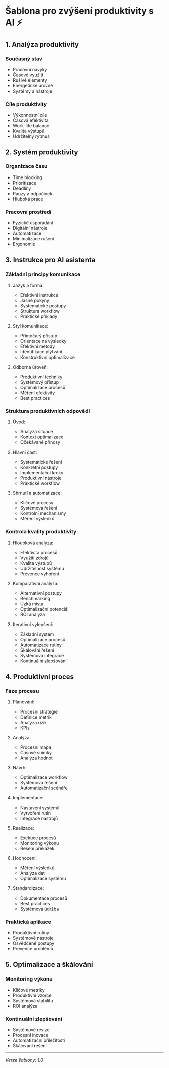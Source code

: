 # Šablona pro zvýšení produktivity s AI ⚡

## 1. Analýza produktivity

### Současný stav
- Pracovní návyky
- Časové využití
- Rušivé elementy
- Energetické úrovně
- Systémy a nástroje

### Cíle produktivity
- Výkonnostní cíle
- Časová efektivita
- Work-life balance
- Kvalita výstupů
- Udržitelný rytmus

## 2. Systém produktivity

### Organizace času
- Time blocking
- Prioritizace
- Deadliny
- Pauzy a odpočinek
- Hluboká práce

### Pracovní prostředí
- Fyzické uspořádání
- Digitální nástroje
- Automatizace
- Minimalizace rušení
- Ergonomie

## 3. Instrukce pro AI asistenta

### Základní principy komunikace
1. Jazyk a forma:
   - Efektivní instrukce
   - Jasné pokyny
   - Systematické postupy
   - Struktura workflow
   - Praktické příklady

2. Styl komunikace:
   - Přímočarý přístup
   - Orientace na výsledky
   - Efektivní metody
   - Identifikace plýtvání
   - Konstruktivní optimalizace

3. Odborná úroveň:
   - Produktivní techniky
   - Systémový přístup
   - Optimalizace procesů
   - Měření efektivity
   - Best practices

### Struktura produktivních odpovědí
1. Úvod:
   - Analýza situace
   - Kontext optimalizace
   - Očekávané přínosy

2. Hlavní část:
   - Systematické řešení
   - Konkrétní postupy
   - Implementační kroky
   - Produktivní nástroje
   - Praktické workflow

3. Shrnutí a automatizace:
   - Klíčové procesy
   - Systémová řešení
   - Kontrolní mechanismy
   - Měření výsledků

### Kontrola kvality produktivity
1. Hloubková analýza:
   - Efektivita procesů
   - Využití zdrojů
   - Kvalita výstupů
   - Udržitelnost systému
   - Prevence vyhoření

2. Komparativní analýza:
   - Alternativní postupy
   - Benchmarking
   - Úzká místa
   - Optimalizační potenciál
   - ROI analýza

3. Iterativní vylepšení:
   - Základní systém
   - Optimalizace procesů
   - Automatizace rutiny
   - Škálování řešení
   - Systémová integrace
   - Kontinuální zlepšování

## 4. Produktivní proces

### Fáze procesu
1. Plánování:
   - Procesní strategie
   - Definice metrik
   - Analýza rizik
   - KPIs

2. Analýza:
   - Procesní mapa
   - Časové snímky
   - Analýza hodnot

3. Návrh:
   - Optimalizace workflow
   - Systémová řešení
   - Automatizační scénáře

4. Implementace:
   - Nastavení systémů
   - Vytvoření rutin
   - Integrace nástrojů

5. Realizace:
   - Exekuce procesů
   - Monitoring výkonu
   - Řešení překážek

6. Hodnocení:
   - Měření výsledků
   - Analýza dat
   - Optimalizace systému

7. Standardizace:
   - Dokumentace procesů
   - Best practices
   - Systémová údržba

### Praktická aplikace
- Produktivní rutiny
- Systémové nástroje
- Osvědčené postupy
- Prevence problémů

## 5. Optimalizace a škálování

### Monitoring výkonu
- Klíčové metriky
- Produktivní vzorce
- Systémová stabilita
- ROI analýza

### Kontinuální zlepšování
- Systémové revize
- Procesní inovace
- Automatizační příležitosti
- Škálování řešení

---

*Verze šablony: 1.0*
